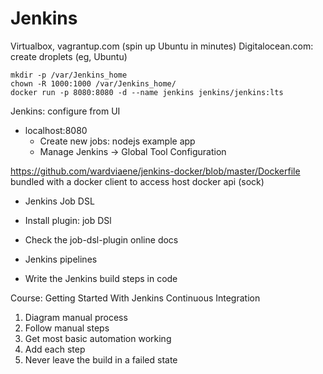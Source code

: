 Jenkins
==========
Virtualbox, vagrantup.com (spin up Ubuntu in minutes)
Digitalocean.com: create droplets (eg, Ubuntu)

```shell script
mkdir -p /var/Jenkins_home
chown -R 1000:1000 /var/Jenkins_home/
docker run -p 8080:8080 -d --name jenkins jenkins/jenkins:lts
```

Jenkins: configure from UI

- localhost:8080
    - Create new jobs: nodejs example app
    - Manage Jenkins -> Global Tool Configuration

https://github.com/wardviaene/jenkins-docker/blob/master/Dockerfile
bundled with a docker client to access host docker api (sock)

- Jenkins Job DSL
- Install plugin: job DSl 
- Check the job-dsl-plugin online docs

- Jenkins pipelines
- Write the Jenkins build steps in code


Course: Getting Started With Jenkins Continuous Integration
1. Diagram manual process
2. Follow manual steps
3. Get most basic automation working
4. Add each step
5. Never leave the build in a failed state
